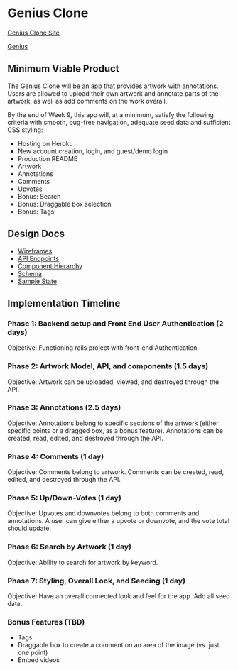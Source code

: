 # Genius Clone

[Genius Clone Site](google.com)

[Genius](genius.com)

## Minimum Viable Product

The Genius Clone will be an app that provides artwork with annotations. Users are allowed to upload their own artwork and annotate parts of the artwork, as well as add comments on the work overall.

By the end of Week 9, this app will, at a minimum, satisfy the following criteria with smooth, bug-free navigation, adequate seed data and sufficient CSS styling:


* Hosting on Heroku
* New account creation, login, and guest/demo login
* Production README
* Artwork
* Annotations
* Comments
* Upvotes
* Bonus: Search
* Bonus: Draggable box selection
* Bonus: Tags


## Design Docs

* [Wireframes](./wireframes)
* [API Endpoints](./api-endpoints.md)
* [Component Hierarchy](./component-hierarchy.md)
* [Schema](./schema.md)
* [Sample State](./sample-state.md)

## Implementation Timeline

### Phase 1: Backend setup and Front End User Authentication (2 days)

Objective: Functioning rails project with front-end Authentication

### Phase 2: Artwork Model, API, and components (1.5 days)

Objective: Artwork can be uploaded, viewed, and destroyed through the API.

### Phase 3: Annotations (2.5 days)

Objective: Annotations belong to specific sections of the artwork (either specific points or a dragged box, as a bonus feature). Annotations can be created, read, edited, and destroyed through the API.

### Phase 4: Comments (1 day)

Objective: Comments belong to artwork. Comments can be created, read, edited, and destroyed through the API.

### Phase 5: Up/Down-Votes (1 day)

Objective: Upvotes and downvotes belong to both comments and annotations. A user can give either a upvote or downvote, and the vote total should update.

### Phase 6: Search by Artwork (1 day)

Objective: Ability to search for artwork by keyword.

### Phase 7: Styling, Overall Look, and Seeding (1 day)

Objective: Have an overall connected look and feel for the app. Add all seed data.

### Bonus Features (TBD)

* Tags
* Draggable box to create a comment on an area of the image (vs. just one point)
* Embed videos
